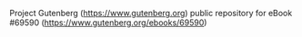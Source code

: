 Project Gutenberg (https://www.gutenberg.org) public repository for
eBook #69590 (https://www.gutenberg.org/ebooks/69590)
